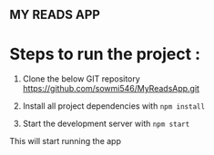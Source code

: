 ## MY READS APP


# Steps to run the project :
1. Clone the below GIT repository
https://github.com/sowmi546/MyReadsApp.git

2. Install all project dependencies with `npm install`
3. Start the development server with `npm start`

This will start running the app
